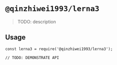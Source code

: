 # `@qinzhiwei1993/lerna3`

> TODO: description

## Usage

```
const lerna3 = require('@qinzhiwei1993/lerna3');

// TODO: DEMONSTRATE API
```
